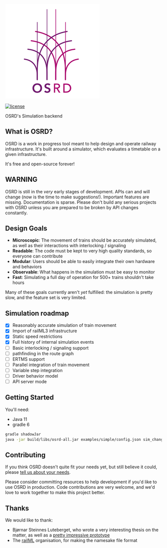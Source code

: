 [![OSRD](assets/branding/osrd_small.svg)](https://github.com/DGEXSolutions/osrd)

[![license](https://img.shields.io/badge/license-LGPL-blue.svg)](https://github.com/DGEXSolutions/osrd/blob/next/LICENSE)

OSRD's Simulation backend

## What is OSRD?

OSRD is a work in progress tool meant to help design and operate railway infrastructure.
It's built around a simulator, which evaluates a timetable on a given infrastructure.

It's free and open-source forever!

## WARNING

OSRD is still in the _very_ early stages of development. 
APIs can and will change (now is the time to make suggestions!). 
Important features are missing. Documentation is sparse. 
Please don't build any serious projects with OSRD unless you are prepared to be broken by API changes constantly.

## Design Goals

* **Microscopic**: The movement of trains should be accurately simulated, as well as their interactions with interlocking / signaling
* **Readable**: The code must be kept to very high quality standards, so everyone can contribute
* **Modular**: Users should be able to easily integrate their own hardware and behaviors
* **Observable**: What happens in the simulation must be easy to monitor
* **Fast**: Simulating a full day of operation for 500+ trains shouldn't take hours

Many of these goals currently aren't _yet_ fulfilled: the simulation is pretty slow, and the feature set is very limited.

## Simulation roadmap

 - [x] Reasonably accurate simulation of train movement
 - [x] Import of railML3 infrastructure
 - [x] Static speed restrictions
 - [x] Full history of internal simulation events
 - [ ] Basic interlocking / signaling support
 - [ ] pathfinding in the route graph
 - [ ] ERTMS support
 - [ ] Parallel integration of train movement
 - [ ] Variable step integration
 - [ ] Driver behavior model
 - [ ] API server mode

## Getting Started

You'll need:
 - Java 11
 - gradle 6

```sh
gradle shadowJar
java -jar build/libs/osrd-all.jar examples/simple/config.json sim_changelog_output.json
```

## Contributing

If you think OSRD doesn't quite fit your needs yet, but still believe it could,
please [tell us about your needs](https://github.com/DGEXSolutions/osrd/issues/new).
 
Please consider committing resources to help development if you'd like to use OSRD in production.
Code contributions are very welcome, and we'd love to work together to make this project better.

## Thanks

We would like to thank:
 
 - Bjørnar Steinnes Luteberget, who wrote a very interesting thesis on the matter,
   as well as a [pretty impressive prototype](https://github.com/luteberget/junction)
 - The [railML](https://www.railml.org/) organisation, for making the namesake file format